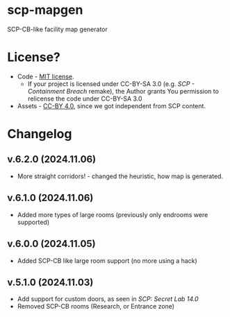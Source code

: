 # scp-mapgen
 SCP-CB-like facility map generator

# License?
- Code - [MIT license](/LICENSE.MIT).
  - If your project is licensed under CC-BY-SA 3.0 (e.g. *SCP - Containment Breach* remake), the Author grants You permission to relicense the code under CC-BY-SA 3.0
- Assets - [CC-BY 4.0](/LICENSE.CCBY4), since we got independent from SCP content.

# Changelog
## v.6.2.0 (2024.11.06)
- More straight corridors! - changed the heuristic, how map is generated.
## v.6.1.0 (2024.11.06)
- Added more types of large rooms (previously only endrooms were supported)
## v.6.0.0 (2024.11.05)
- Added SCP-CB like large room support (no more using a hack)
## v.5.1.0 (2024.11.03)
- Add support for custom doors, as seen in *SCP: Secret Lab 14.0*
- Removed SCP-CB rooms (Research, or Entrance zone)